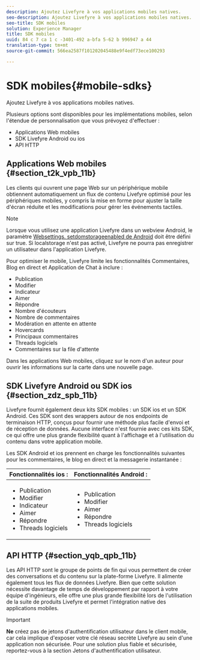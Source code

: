 ```yaml
---
description: Ajoutez Livefyre à vos applications mobiles natives.
seo-description: Ajoutez Livefyre à vos applications mobiles natives.
seo-title: SDK mobiles
solution: Experience Manager
title: SDK mobiles
uuid: 84 c 7 ca 1 c -3401-492 a-bfa 5-62 b 996947 a 44
translation-type: tm+mt
source-git-commit: 566ea2587f101202045488e9f4edf73ece100293

---
```



# SDK mobiles{#mobile-sdks}

Ajoutez Livefyre à vos applications mobiles natives.

Plusieurs options sont disponibles pour les implémentations mobiles, selon l'étendue de personnalisation que vous prévoyez d'effectuer :

* Applications Web mobiles
* SDK Livefyre Android ou ios
* API HTTP

## Applications Web mobiles {#section_t2k_vpb_11b}

Les clients qui ouvrent une page Web sur un périphérique mobile obtiennent automatiquement un flux de contenu Livefyre optimisé pour les périphériques mobiles, y compris la mise en forme pour ajuster la taille d'écran réduite et les modifications pour gérer les événements tactiles.

>[!NOTE]
>
>Lorsque vous utilisez une application Livefyre dans un webview Android, le paramètre [Websettings. setdomstorageenabled de Android](https://developer.android.com/reference/android/webkit/WebSettings.html) doit être défini sur true. Si localstorage n'est pas activé, Livefyre ne pourra pas enregistrer un utilisateur dans l'application Livefyre.

Pour optimiser le mobile, Livefyre limite les fonctionnalités Commentaires, Blog en direct et Application de Chat à inclure :

* Publication
* Modifier
* Indicateur
* Aimer
* Répondre
* Nombre d'écouteurs
* Nombre de commentaires
* Modération en attente en attente
* Hovercards
* Principaux commentaires
* Threads logiciels
* Commentaires sur la file d'attente

Dans les applications Web mobiles, cliquez sur le nom d'un auteur pour ouvrir les informations sur la carte dans une nouvelle page.

## SDK Livefyre Android ou SDK ios {#section_zdz_spb_11b}

Livefyre fournit également deux kits SDK mobiles : un SDK ios et un SDK Android. Ces SDK sont des wrappers autour de nos endpoints de terminaison HTTP, conçus pour fournir une méthode plus facile d'envoi et de réception de données. Aucune interface n'est fournie avec ces kits SDK, ce qui offre une plus grande flexibilité quant à l'affichage et à l'utilisation du contenu dans votre application mobile.

Les SDK Android et ios prennent en charge les fonctionnalités suivantes pour les commentaires, le blog en direct et la messagerie instantanée :

| Fonctionnalités ios : | Fonctionnalités Android : |
|--- |--- |
| <ul><li> Publication </li><li>Modifier </li><li>Indicateur </li><li>Aimer </li><li>Répondre </li><li>Threads logiciels</li></ul> | <ul><li>Publication </li><li>Modifier </li><li>Aimer </li><li>Répondre </li><li>Threads logiciels</li></ul> |

## API HTTP {#section_yqb_qpb_11b}

Les API HTTP sont le groupe de points de fin qui vous permettent de créer des conversations et du contenu sur la plate-forme Livefyre. Il alimente également tous les flux de données Livefyre. Bien que cette solution nécessite davantage de temps de développement par rapport à votre équipe d'ingénieurs, elle offre une plus grande flexibilité lors de l'utilisation de la suite de produits Livefyre et permet l'intégration native des applications mobiles.

>[!IMPORTANT]
>
>**Ne** créez pas de jetons d'authentification utilisateur dans le client mobile, car cela implique d'exposer votre clé réseau secrète Livefyre au sein d'une application non sécurisée. Pour une solution plus fiable et sécurisée, reportez-vous à la section Jetons d'authentification utilisateur.

